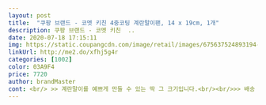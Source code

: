 ```yaml
---
layout: post 
title:  "쿠팡 브랜드 - 코멧 키친 4중코팅 계란말이팬, 14 x 19cm, 1개" 
description: 쿠팡 브랜드 - 코멧 키친  ..
date: 2020-07-18 17:15:11 
img: https://static.coupangcdn.com/image/retail/images/675637524893194-26d1ef6a-c8ff-4136-aa8f-e59e3c9d2979.jpg 
linkUrl: http://me2.do/xfhj5g4r 
categories: [1002] 
color: 03A9F4 
price: 7720 
author: brandMaster 
cont: <br/> >> 계란말이를 예쁘게 만들 수 있는 딱 그 크기입니다.<br/><br/>>> 배송 중 흠집이 쉽게 날 것 같습니다.<br/> 패키지를 개선하면 좋겠습니다.<br/><br/>>> 제가 손이 크고 손가락이 긴 편이라, 짧고 두께가 얇은 손잡이는 잡기 불편한데요.<br/> 코멧 팬은 두께가 제 손에 착 감겨서 마음에 듭니다.<br/><br/><br/> - 4번 사용했는데, 팬 겉 부분에 자잘한 스크래치가 잘 납니다.<br/><br/><br/> - 4중 코팅팬 답게, 조리시 늘어붙지 않아서 좋아요!<br/><br/> - 계란말이 팬 두께가 얇고 매우 가볍습니다.<br/><br/><br/> - 계란말이 팬 색상이 다양하게 나왔으면 좋겠습니다.<br/> 개인적으로 붉은색을 싫어해서요.<br/><br/><br/> - 너무 무겁지도, 가볍지도 않은 적당한 묵직함이 있습니다.<br/><br/><br/> - 다른 코멧 팬은 제품 설명, 취급 주의사항이 적힌 종이가 팬에 테이프로 붙어있었는데, 이 제품은 그렇지 않더군요.<br/><br/><br/> - 손잡이에 구멍이 큼직하게 뚫려있어서 어떤 걸이든지 걸어서 보관하기 좋습니다.<br/><br/><br/> - 손잡이의 그립감이 좋아서 요리하기 편했습니다.<br/><br/><br/> - 앞면의 코팅, 뒷면의 굴곡이 큰 패턴 모두 단정합니다.<br/> 깔끔해서 질리지 않게 사용할 듯합니다.<br/><br/><br/> - 얇은 비닐이 팬 부분에만 씌워져있습니다.<br/><br/><br/> - 오일이 적어도 팬에 계란이 눌어붙지 않아서, 요리를 담백하게 할 수 있습니다.<br/><br/><br/> - 인덕션용 제품이 아닌 점, 상세페이지 내에도 주의사항에 기재되어 있습니다!<br/> 
---
```

 